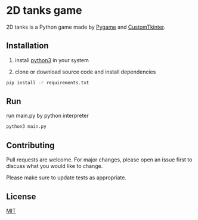 # 2D tanks game

2D tanks is a Python game made by [Pygame](https://www.pygame.org/) and [CustomTkinter](https://customtkinter.tomschimansky.com/).

## Installation

1. install [python3](https://www.python.org/downloads/) in your system

2. clone or download source code and install dependencies

```bash
pip install -r requirements.txt
```

## Run

run main.py by python interpreter

```bash
python3 main.py
```

## Contributing

Pull requests are welcome. For major changes, please open an issue first
to discuss what you would like to change.

Please make sure to update tests as appropriate.

## License

[MIT](https://choosealicense.com/licenses/mit/)
